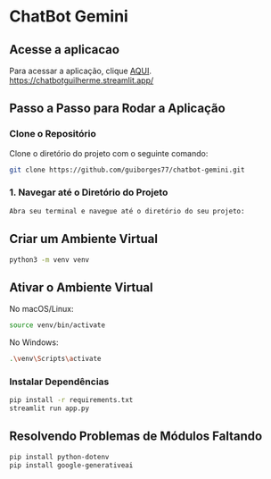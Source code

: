 # ChatBot Gemini

## Acesse a aplicacao

Para acessar a aplicação, clique [AQUI](https://chatbotguilherme.streamlit.app/).<br>
https://chatbotguilherme.streamlit.app/

## Passo a Passo para Rodar a Aplicação

### Clone o Repositório

Clone o diretório do projeto com o seguinte comando:

```sh
git clone https://github.com/guiborges77/chatbot-gemini.git
```

### 1. Navegar até o Diretório do Projeto

```sh
Abra seu terminal e navegue até o diretório do seu projeto:
```

## Criar um Ambiente Virtual

```sh
python3 -m venv venv
```

## Ativar o Ambiente Virtual

No macOS/Linux:

```sh
source venv/bin/activate
```

No Windows:

```sh
.\venv\Scripts\activate
```

### Instalar Dependências

```sh
pip install -r requirements.txt
streamlit run app.py
```

## Resolvendo Problemas de Módulos Faltando

```sh
pip install python-dotenv
pip install google-generativeai
```
